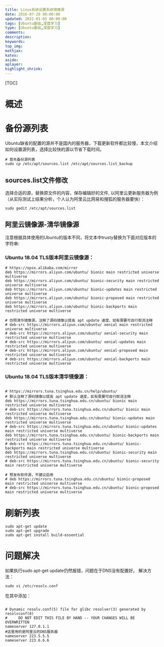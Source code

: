 ```yaml
---
title: Linux系统设置系统镜像源
date: 2016-07-20 00:00:00
updated: 2022-01-05 00:00:00
tags: [Ubuntu基础,深度学习]
type: [Ubuntu基础,深度学习]
comments: 
description: 
keywords:
top_img:
mathjax:
katex:
aside:
aplayer:
highlight_shrink:
---
```


[TOC]

# 概述





# 备份源列表

Ubuntu缺省的配置的源并不是国内的服务器，下载更新软件都比较慢，本文介绍如何设置源列表，选择比较快的源以节省下载时间。

```shell
# 首先备份源列表
sudo cp /etc/apt/sources.list /etc/apt/sources.list_backup
```



## sources.list文件修改

选择合适的源，替换原文件的内容，保存编辑好的文件, 以阿里云更新服务器为例（从实际测试上结果分析，个人认为阿里云比网易和搜狐的服务器要快）：

```
sudo gedit /etc/apt/sources.list
```



## 阿里云镜像源-清华镜像源

注意根据具体使用的Ubuntu的版本不同，将文本中trusty替换为下面对应版本的字符串:



### Ubuntu 18.04 TLS版本阿里云镜像源：

```shell
# https://opsx.alibaba.com/mirror
deb https://mirrors.aliyun.com/ubuntu/ bionic main restricted universe multiverse 
deb https://mirrors.aliyun.com/ubuntu/ bionic-security main restricted universe multiverse 
deb https://mirrors.aliyun.com/ubuntu/ bionic-updates main restricted universe multiverse 
deb https://mirrors.aliyun.com/ubuntu/ bionic-proposed main restricted universe multiverse 
deb https://mirrors.aliyun.com/ubuntu/ bionic-backports main restricted universe multiverse 
 
# 仿照清华镜像源，注释了源码镜像以提高 apt update 速度，如有需要可自行取消注释
# deb-src https://mirrors.aliyun.com/ubuntu/ xenial main restricted universe multiverse 
# deb-src https://mirrors.aliyun.com/ubuntu/ xenial-security main restricted universe multiverse 
# deb-src https://mirrors.aliyun.com/ubuntu/ xenial-updates main restricted universe multiverse 
# deb-src https://mirrors.aliyun.com/ubuntu/ xenial-proposed main restricted universe multiverse 
# deb-src https://mirrors.aliyun.com/ubuntu/ xenial-backports main restricted universe multiverse
```

### Ubuntu 18.04 TLS版本清华镜像源：

```shell

# https://mirrors.tuna.tsinghua.edu.cn/help/ubuntu/
# 默认注释了源码镜像以提高 apt update 速度，如有需要可自行取消注释
deb https://mirrors.tuna.tsinghua.edu.cn/ubuntu/ bionic main restricted universe multiverse
# deb-src https://mirrors.tuna.tsinghua.edu.cn/ubuntu/ bionic main restricted universe multiverse
deb https://mirrors.tuna.tsinghua.edu.cn/ubuntu/ bionic-updates main restricted universe multiverse
# deb-src https://mirrors.tuna.tsinghua.edu.cn/ubuntu/ bionic-updates main restricted universe multiverse
deb https://mirrors.tuna.tsinghua.edu.cn/ubuntu/ bionic-backports main restricted universe multiverse
# deb-src https://mirrors.tuna.tsinghua.edu.cn/ubuntu/ bionic-backports main restricted universe multiverse
deb https://mirrors.tuna.tsinghua.edu.cn/ubuntu/ bionic-security main restricted universe multiverse
# deb-src https://mirrors.tuna.tsinghua.edu.cn/ubuntu/ bionic-security main restricted universe multiverse
 
# 预发布软件源，不建议启用
# deb https://mirrors.tuna.tsinghua.edu.cn/ubuntu/ bionic-proposed main restricted universe multiverse
# deb-src https://mirrors.tuna.tsinghua.edu.cn/ubuntu/ bionic-proposed main restricted universe multiverse
```



# 刷新列表

```shell
sudo apt-get update
sudo apt-get upgrade
sudo apt-get install build-essential
```



# 问题解决

如果执行sudo apt-get update仍然报错，问题在于DNS没有配置好。 
解决方法：

```shell
sudo vi /etc/resolv.conf
```

在其中添加：

```shell

# Dynamic resolv.conf(5) file for glibc resolver(3) generated by resolvconf(8)
#     DO NOT EDIT THIS FILE BY HAND -- YOUR CHANGES WILL BE OVERWRITTEN
nameserver 127.0.1.1
#这里用的是阿里云的DNS服务器
nameserver 223.5.5.5  
nameserver 223.6.6.6
```







